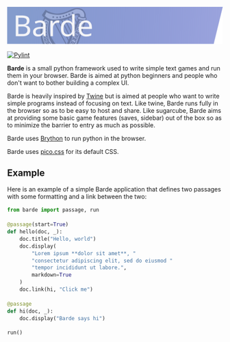 ![](barde_banner.svg)

[![Pylint](https://github.com/vlanore/barde/actions/workflows/pylint.yml/badge.svg)](https://github.com/vlanore/barde/actions/workflows/pylint.yml)

**Barde** is a small python framework used to write simple text games and run them in your browser.
Barde is aimed at python beginners and people who don't want to bother building a complex UI.

Barde is heavily inspired by [Twine](https://twinery.org/) but is aimed at people who want to write simple programs instead of focusing on text.
Like twine, Barde runs fully in the browser so as to be easy to host and share.
Like sugarcube, Barde aims at providing some basic game features (saves, sidebar) out of the box so as to minimize the barrier to entry as much as possible.

Barde uses [Brython](https://brython.info/) to run python in the browser.

Barde uses [pico.css](https://picocss.com/) for its default CSS.

## Example
Here is an example of a simple Barde application that defines two passages with some formatting and a link between the two:
```python
from barde import passage, run

@passage(start=True)
def hello(doc, _):
    doc.title("Hello, world")
    doc.display(
        "Lorem ipsum **dolor sit amet**, "
        "consectetur adipiscing elit, sed do eiusmod "
        "tempor incididunt ut labore.",
        markdown=True
    )
    doc.link(hi, "Click me")

@passage
def hi(doc, _):
    doc.display("Barde says hi")
    
run()
```
